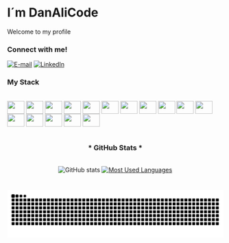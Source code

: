# I´m DanAliCode
Welcome to my profile


<h3 align="left">Connect with me!</h3>

[![E-mail](https://img.shields.io/badge/-Email-000?style=for-the-badge&logo=microsoft-outlook&logoColor=FF00F6&color:FFF)](mailto:danilo_ali1997@outlook.com)
[![LinkedIn](https://img.shields.io/badge/-LinkedIn-000?style=for-the-badge&logo=linkedin&logoColor=FF00F6&color:FFF)](https://www.linkedin.com/in/danilo-ali-87baa4273/)


<h3 align="left">My Stack </h3>
<div style="display: inline_block"><br>
    <img align="center" alt-"DanAliCode--PostGreeSQL" height="30" width="40" src="https://cdn.jsdelivr.net/gh/devicons/devicon@latest/icons/postgresql/postgresql-original.svg">         
    <img align="center" alt-"DanAliCode--MongoDB" height="30" width="40" src="https://cdn.jsdelivr.net/gh/devicons/devicon@latest/icons/mongodb/mongodb-original.svg">
    <img align="center" alt-"DanAliCode--MySQL" height="30" width="40" src="https://cdn.jsdelivr.net/gh/devicons/devicon@latest/icons/mysql/mysql-original.svg" />
    <img align="center" alt-"DanAliCode--SQL" height="30" width="40" src="https://cdn.jsdelivr.net/gh/devicons/devicon@latest/icons/azuresqldatabase/azuresqldatabase-original.svg" /> 
    <img align="center" alt-"DanAliCode--HTML" height="30" width="40" src="https://cdn.jsdelivr.net/gh/devicons/devicon@latest/icons/html5/html5-plain.svg" />
    <img align="center" alt-"DanAliCode--CSS" height="30" width="40" src="https://cdn.jsdelivr.net/gh/devicons/devicon@latest/icons/css3/css3-plain.svg" />
    <img align="center" alt-"DanAliCode--Js" height="30" width="40" src="https://cdn.jsdelivr.net/gh/devicons/devicon@latest/icons/javascript/javascript-plain.svg" />
    <img align="center" alt-"DanAliCode--Py" height="30" width="40" src="https://cdn.jsdelivr.net/gh/devicons/devicon@latest/icons/jupyter/jupyter-original.svg" />
    <img align="center" alt-"DanAliCode--Py" height="30" width="40" src="https://cdn.jsdelivr.net/gh/devicons/devicon@latest/icons/python/python-original.svg" />
    <img align="center" alt-"DanAliCode--Py" height="30" width="40" src="https://cdn.jsdelivr.net/gh/devicons/devicon@latest/icons/pandas/pandas-original.svg" />
    <img align="center" alt-"DanAliCode--Py" height="30" width="40" src="https://cdn.jsdelivr.net/gh/devicons/devicon@latest/icons/numpy/numpy-plain-wordmark.svg" />
    <img align="center" alt-"DanAliCode--Py" height="30" width="40" src="https://cdn.jsdelivr.net/gh/devicons/devicon@latest/icons/matplotlib/matplotlib-plain.svg" />
    <img align="center" alt-"DanAliCode--Py" height="30" width="40" src="https://cdn.jsdelivr.net/gh/devicons/devicon@latest/icons/matlab/matlab-original.svg" />
    <img align="center" alt-"DanAliCode--Py" height="30" width="40" src="https://cdn.jsdelivr.net/gh/devicons/devicon@latest/icons/streamlit/streamlit-original.svg" />
    <img align="center" alt-"DanAliCode--Py" height="30" width="40" src="https://cdn.jsdelivr.net/gh/devicons/devicon@latest/icons/plotly/plotly-original.svg" /> 
    <img align="center" alt-"DanAliCode--Java" height="30" width="40" src="https://cdn.jsdelivr.net/gh/devicons/devicon@latest/icons/java/java-original.svg" />
    
          

          
</div>



#

<div style="text-align: center;" align="center">
  <h3>* GitHub Stats *</h3>
  <br>
  <img src="https://github-readme-stats-git-masterrstaa-rickstaa.vercel.app/api?username=DanAliCode&hide_title=true&show_icons=true&include_all_commits=false&count_private=true&line_height=25&hide=issues&bg_color=000&title_color=FF00F6&text_color=FFF&border_radius=3&border_color=36123c&icon_color=FF00F6&theme=jolly" alt="GitHub stats">

  <a href="https://github.com/DanAliCode/github-readme-stats">
    <img src="https://github-readme-stats-git-masterrstaa-rickstaa.vercel.app/api/top-langs/?username=DanAliCode&line_height=10&card_width=290&layout=compact&hide_title=false&count_private=true&langs_count=4&show_icons=true&title_color=FF00F6&hide=html,scss,less&bg_color=000&text_color=8B8B8B&border_radius=3&border_color=561760&count_private=true" alt="Most Used Languages">
  </a>
</div>


#
<picture align="center">
  <source media="(prefers-color-scheme: dark)" srcset="https://raw.githubusercontent.com/DanAliCode/DanAliCode/output/github-contribution-grid-snake-dark.svg">
  <source media="(prefers-color-scheme: light)" srcset="https://raw.githubusercontent.com/DanAliCode/DanAliCode/output/github-contribution-grid-snake-dark.svg">
  <img align="center" alt="github contribution grid snake animation" src="https://raw.githubusercontent.com/DanAliCode/DanAliCode/output/github-contribution-grid-snake.svg">
</picture>
